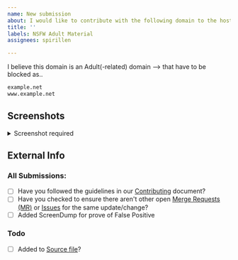 ```yaml
---
name: New submission
about: I would like to contribute with the following domain to the hosts file
title: ''
labels: NSFW Adult Material
assignees: spirillen

---
```


<!-- Keep any domains in back ticks `(`)`

Screenshot is required within the <details> pane. Leave a blank line before 
and after the image link -->

I believe this domain is an Adult(-related) domain --> that have to 
be blocked as..

```python
example.net
www.example.net
```

## Screenshots

<details><Summary>Screenshot required</summary>



</details>

## External Info
<!-- if you have found your submission elsewhere, Please credit it by pasting a link here --->



### All Submissions:
- [ ] Have you followed the guidelines in our [Contributing](CONTRIBUTING.md) document?
- [ ] Have you checked to ensure there aren't other open
	[Merge Requests (MR)](../merge_requests) or [Issues](../issues) for
	the same update/change?
- [ ] Added ScreenDump for prove of False Positive

### Todo
- [ ] Added to [Source file](submit_here/hosts.txt)?

